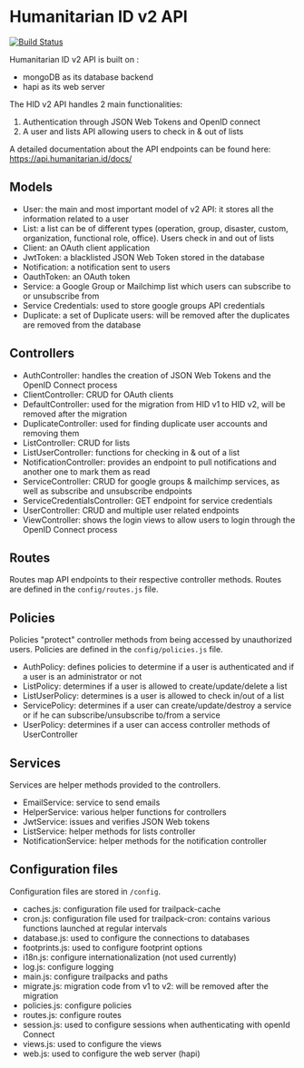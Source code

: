 # Humanitarian ID v2 API

[![Build Status](https://travis-ci.org/UN-OCHA/hid_api.svg?branch=master)](https://travis-ci.org/UN-OCHA/hid_api)

Humanitarian ID v2 API is built on :

* mongoDB as its database backend
* hapi as its web server

The HID v2 API handles 2 main functionalities:

1. Authentication through JSON Web Tokens and OpenID connect
2. A user and lists API allowing users to check in & out of lists

A detailed documentation about the API endpoints can be found here: https://api.humanitarian.id/docs/

## Models

* User: the main and most important model of v2 API: it stores all the information related to a user
* List: a list can be of different types (operation, group, disaster, custom, organization, functional role, office). Users check in
and out of lists
* Client: an OAuth client application
* JwtToken: a blacklisted JSON Web Token stored in the database
* Notification: a notification sent to users
* OauthToken: an OAuth token
* Service: a Google Group or Mailchimp list which users can subscribe to or unsubscribe from
* Service Credentials: used to store google groups API credentials
* Duplicate: a set of Duplicate users: will be removed after the duplicates are removed from the database

## Controllers

* AuthController: handles the creation of JSON Web Tokens and the OpenID Connect process
* ClientController: CRUD for OAuth clients
* DefaultController: used for the migration from HID v1 to HID v2, will be removed after the migration
* DuplicateController: used for finding duplicate user accounts and removing them
* ListController: CRUD for lists
* ListUserController: functions for checking in & out of a list
* NotificationController: provides an endpoint to pull notifications and another one to mark them as read
* ServiceController: CRUD for google groups & mailchimp services, as well as subscribe and unsubscribe endpoints
* ServiceCredentialsController: GET endpoint for service credentials
* UserController: CRUD and multiple user related endpoints
* ViewController: shows the login views to allow users to login through the OpenID Connect process

## Routes

Routes map API endpoints to their respective controller methods. Routes are defined in the `config/routes.js` file.

## Policies

Policies "protect" controller methods from being accessed by unauthorized users. Policies are defined in the `config/policies.js` file.

* AuthPolicy: defines policies to determine if a user is authenticated and if a user is an administrator or not
* ListPolicy: determines if a user is allowed to create/update/delete a list
* ListUserPolicy: determines is a user is allowed to check in/out of a list
* ServicePolicy: determines if a user can create/update/destroy a service or if he can subscribe/unsubscribe to/from a service
* UserPolicy: determines if a user can access controller methods of UserController

## Services

Services are helper methods provided to the controllers.

* EmailService: service to send emails
* HelperService: various helper functions for controllers
* JwtService: issues and verifies JSON Web tokens
* ListService: helper methods for lists controller
* NotificationService: helper methods for the notification controller

## Configuration files

Configuration files are stored in `/config`.

* caches.js: configuration file used for trailpack-cache
* cron.js: configuration file used for trailpack-cron: contains various functions launched at regular intervals
* database.js: used to configure the connections to databases
* footprints.js: used to configure footprint options
* i18n.js: configure internationalization (not used currently)
* log.js: configure logging
* main.js: configure trailpacks and paths
* migrate.js: migration code from v1 to v2: will be removed after the migration
* policies.js: configure policies
* routes.js: configure routes
* session.js: used to configure sessions when authenticating with openId Connect
* views.js: used to configure the views
* web.js: used to configure the web server (hapi)

